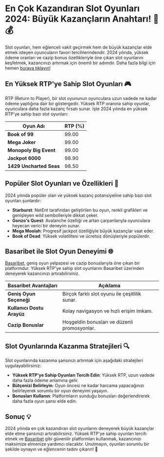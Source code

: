 # En Çok Kazandıran Slot Oyunları 2024: Büyük Kazançların Anahtarı! 🎰💰

Slot oyunları, hem eğlenceli vakit geçirmek hem de büyük kazançlar elde etmek isteyen oyuncuların favori tercihlerindendir. 2024 yılında, yüksek ödeme oranları ve cazip bonus özellikleriyle öne çıkan slot oyunlarını keşfetmek, kazancınızı artırmak için önemli bir adımdır. Daha fazla bilgi için hemen [buraya tıklayın!](https://casinotr.link/gWCRZ4)

## En Yüksek RTP'ye Sahip Slot Oyunları 🎮

RTP (Return to Player), bir slot oyununun oyunculara uzun vadede ne kadar ödeme yaptığına dair bir göstergedir. Yüksek RTP oranına sahip oyunlar, oyunculara daha fazla kazanç fırsatı sunar. İşte 2024 yılında en yüksek RTP'ye sahip bazı slot oyunları:

| Oyun Adı                | RTP (%) |
|-------------------------|---------|
| **Book of 99**          | 99.00   |
| **Mega Joker**          | 99.00   |
| **Monopoly Big Event**  | 99.00   |
| **Jackpot 6000**        | 98.90   |
| **1429 Uncharted Seas** | 98.50   |

## Popüler Slot Oyunları ve Özellikleri 🌟

2024 yılında popüler olan ve yüksek kazanç potansiyeline sahip bazı slot oyunları şunlardır:

- **Starburst**: NetEnt tarafından geliştirilen bu oyun, renkli grafikleri ve genişleyen wild sembolleriyle dikkat çeker.
- **Gonzo's Quest**: Avalanche özelliği ve artan çarpanlarıyla oyunculara heyecan verici bir deneyim sunar.
- **Mega Moolah**: Progresif jackpot özelliğiyle büyük kazançlar vaat eder.
- **Book of Dead**: Yüksek volatilitesi ve ücretsiz dönüşleriyle popülerdir.

## Basaribet ile Slot Oyun Deneyimi 🌐

[Basaribet](https://casinotr.link/gWCRZ4), geniş oyun yelpazesi ve cazip bonuslarıyla öne çıkan bir platformdur. Yüksek RTP'ye sahip slot oyunlarını Basaribet üzerinden deneyerek kazancınızı artırabilirsiniz.

| Basaribet Avantajları             | Açıklama                                              |
|-----------------------------------|------------------------------------------------------|
| **Geniş Oyun Seçeneği**           | Birçok farklı slot oyunu ile çeşitlilik sunar.      |
| **Kullanıcı Dostu Arayüz**        | Kolay navigasyon ve hızlı erişim imkanı.             |
| **Cazip Bonuslar**                | Hoşgeldin bonusları ve düzenli promosyonlar.         |

## Slot Oyunlarında Kazanma Stratejileri 🔍

Slot oyunlarında kazanma şansınızı artırmak için aşağıdaki stratejileri uygulayabilirsiniz:

- **Yüksek RTP'ye Sahip Oyunları Tercih Edin**: Yüksek RTP, uzun vadede daha fazla ödeme anlamına gelir.
- **Bütçenizi Belirleyin**: Oyun öncesi ne kadar harcama yapacağınızı belirleyerek sorumlu bir oyun deneyimi yaşayın.
- **Bonusları Kullanın**: Platformların sunduğu bonusları değerlendirerek daha fazla oyun şansı elde edin.

## Sonuç 💡

2024 yılında en çok kazandıran slot oyunlarını deneyerek büyük kazançlar elde etme şansınızı artırabilirsiniz. Yüksek RTP'ye sahip oyunları tercih etmek ve [Basaribet](https://casinotr.link/gWCRZ4) gibi güvenilir platformları kullanmak, kazancınızı maksimize etmenize yardımcı olacaktır. Unutmayın, oyunları sorumlu bir şekilde oynayın ve eğlencenin tadını çıkarın! 🎊
